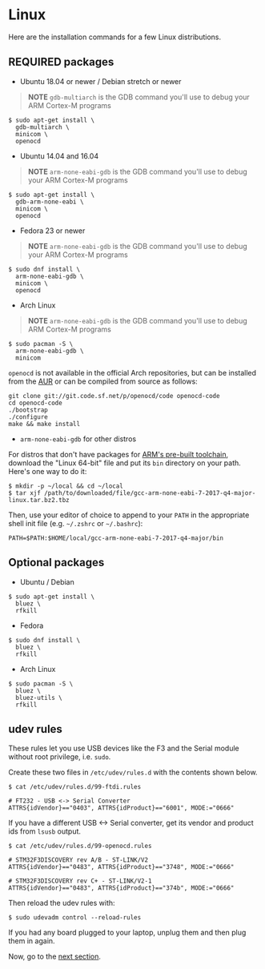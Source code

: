 # Linux

Here are the installation commands for a few Linux distributions.

## REQUIRED packages

- Ubuntu 18.04 or newer / Debian stretch or newer

> **NOTE** `gdb-multiarch` is the GDB command you'll use to debug your ARM
> Cortex-M programs

<!-- Debian stretch -->
<!-- GDB 7.12 -->
<!-- OpenOCD 0.9.0 -->

<!-- Ubuntu 18.04 -->
<!-- GDB 8.1 -->
<!-- OpenOCD 0.10.0 -->

``` console
$ sudo apt-get install \
  gdb-multiarch \
  minicom \
  openocd
```

- Ubuntu 14.04 and 16.04

> **NOTE** `arm-none-eabi-gdb` is the GDB command you'll use to debug your ARM
> Cortex-M programs

<!-- Ubuntu 14.04 -->
<!-- GDB 7.6 -->
<!-- OpenOCD 0.7.0 -->

``` console
$ sudo apt-get install \
  gdb-arm-none-eabi \
  minicom \
  openocd
```

- Fedora 23 or newer

> **NOTE** `arm-none-eabi-gdb` is the GDB command you'll use to debug your ARM
> Cortex-M programs

``` console
$ sudo dnf install \
  arm-none-eabi-gdb \
  minicom \
  openocd
```

- Arch Linux

> **NOTE** `arm-none-eabi-gdb` is the GDB command you'll use to debug ARM
> Cortex-M programs

``` console
$ sudo pacman -S \
  arm-none-eabi-gdb \
  minicom
```

`openocd` is not available in the official Arch repositories, but can be installed from the [AUR](https://aur.archlinux.org/packages/openocd/) or can be compiled from source as follows:

``` console
git clone git://git.code.sf.net/p/openocd/code openocd-code
cd openocd-code
./bootstrap
./configure
make && make install
```

- `arm-none-eabi-gdb` for other distros

For distros that don't have packages for [ARM's pre-built
toolchain](https://developer.arm.com/open-source/gnu-toolchain/gnu-rm/downloads),
download the "Linux 64-bit" file and put its `bin` directory on your path.
Here's one way to do it:

``` console
$ mkdir -p ~/local && cd ~/local
$ tar xjf /path/to/downloaded/file/gcc-arm-none-eabi-7-2017-q4-major-linux.tar.bz2.tbz
```

Then, use your editor of choice to append to your `PATH` in the appropriate
shell init file (e.g. `~/.zshrc` or `~/.bashrc`):

```
PATH=$PATH:$HOME/local/gcc-arm-none-eabi-7-2017-q4-major/bin
```

## Optional packages

- Ubuntu / Debian

``` console
$ sudo apt-get install \
  bluez \
  rfkill
```

- Fedora

``` console
$ sudo dnf install \
  bluez \
  rfkill
```

- Arch Linux

``` console
$ sudo pacman -S \
  bluez \
  bluez-utils \
  rfkill
```

## udev rules

These rules let you use USB devices like the F3 and the Serial module without root privilege, i.e.
`sudo`.

Create these two files in `/etc/udev/rules.d` with the contents shown below.

``` console
$ cat /etc/udev/rules.d/99-ftdi.rules
```

``` text
# FT232 - USB <-> Serial Converter
ATTRS{idVendor}=="0403", ATTRS{idProduct}=="6001", MODE:="0666"
```

If you have a different USB <-> Serial converter, get its vendor and product ids from `lsusb` output.

``` console
$ cat /etc/udev/rules.d/99-openocd.rules
```

``` text
# STM32F3DISCOVERY rev A/B - ST-LINK/V2
ATTRS{idVendor}=="0483", ATTRS{idProduct}=="3748", MODE:="0666"

# STM32F3DISCOVERY rev C+ - ST-LINK/V2-1
ATTRS{idVendor}=="0483", ATTRS{idProduct}=="374b", MODE:="0666"
```

Then reload the udev rules with:

``` console
$ sudo udevadm control --reload-rules
```

If you had any board plugged to your laptop, unplug them and then plug them in again.

Now, go to the [next section].

[next section]: verify.md
